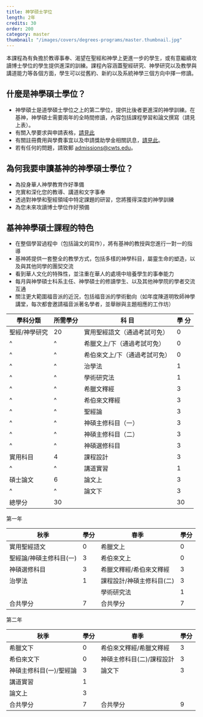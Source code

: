 ```yaml
---
title: 神学硕士学位
length: 2年
credits: 30
order: 200
category: master
thumbnail: "/images/covers/degrees-programs/master.thumbnail.jpg"
---
```


本課程為有負擔於教導事奉、渴望在聖經和神學上更進一步的學生，或有意繼續攻讀博士學位的學生提供進深的訓練。課程內容涵蓋聖經研究、神學研究以及教學與講道能力等各個方面，學生可以從舊約、新約以及系統神學三個方向中擇一修讀。

## 什麼是神學碩士學位？

- 神學碩士是道學碩士學位之上的第二學位，提供比後者更進深的神學訓練。在基神，神學碩士需要兩年的全時間修讀，內容包括課程學習和論文撰寫（請見上表）。
- 有關入學要求與申請表格，[請見此](/zh/admissions/application-procedure)
- 有關註冊費用與學費事宜以及申請獎助學金相關訊息，[請見此](/zh/admissions/tuition-scholarship)。
- 若有任何的問題，請致郵 [admissions@cwts.edu](mailto:admissions@cwts.edu)。

## 為何我要申讀基神的神學碩士學位？

- 為投身華人神學教育作好準備
- 充實和深化您的教導、講道和文字事奉
- 透過對神學和聖經領域中特定課題的研習，您將獲得深度的神學訓練
- 為您未來攻讀博士學位作好預備

## 基神神學碩士課程的特色

- 在整個學習過程中（包括論文的寫作），將有基神的教授與您進行一對一的指導
- 基神將提供一套整全的教學方式，包括多樣的神學科目，屬靈生命的塑造，以及與其他同學的團契交流
- 看到華人文化的特殊性，並注重在華人的處境中培養學生的事奉能力
- 每月與神學碩士科系主任、神學碩士的修讀學生、以及其他神學院的學者交流互通
- 關注更大範圍福音派的近況，包括福音派的學術動向（如年度陳道明牧師神學講堂，每次都會邀請福音派著名學者，並舉辦與主題相應的工作坊）

| 學科分類      | 所需學分 | 科 目                         | 學 分 |
| ------------- | -------- | ----------------------------- | ----- |
| 聖經/神學研究 | 20       | 實用聖經語文（通過考試可免）  | 0     |
| ^             | ^        | 希臘文上/下（通過考試可免）   | 0     |
| ^             | ^        | 希伯來文上/下（通過考試可免） | 0     |
| ^             | ^        | 治學法                        | 1     |
| ^             | ^        | 學術研究法                    | 1     |
| ^             | ^        | 希臘文釋經                    | 3     |
| ^             | ^        | 希伯來文釋經                  | 3     |
| ^             | ^        | 聖經論                        | 3     |
| ^             | ^        | 神碩主修科目（一）            | 3     |
| ^             | ^        | 神碩主修科目（二）            | 3     |
| ^             | ^        | 神碩選修科目                  | 3     |
| 實用科目      | 4        | 課程設計                      | 3     |
| ^             | ^        | 講道實習                      | 1     |
| 碩士論文      | 6        | 論文上                        | 3     |
| ^             | ^        | 論文下                        | 3     |
| 總學分        | 30       |                               | 30    |

第一年

| 秋季                    | 學分 | 春季                      | 學分 |
| ----------------------- | ---- | ------------------------- | ---- |
| 實用聖經語文            | 0    | 希臘文上                  | 0    |
| 聖經論/神碩主修科目(一) | 3    | 希伯來文上                | 0    |
| 神碩選修科目            | 3    | 希臘文釋經/希伯來文釋經   | 3    |
| 治學法                  | 1    | 課程設計/神碩主修科目(二) | 3    |
|                         |      | 學術研究法                | 1    |
| 合共學分                | 7    | 合共學分                  | 7    |

第二年

| 秋季                    | 學分 | 春季                      | 學分 |
| ----------------------- | ---- | ------------------------- | ---- |
| 希臘文下                | 0    | 希伯來文釋經/希臘文釋經   | 3    |
| 希伯來文下              | 0    | 神碩主修科目(二)/課程設計 | 3    |
| 神碩主修科目(一)/聖經論 | 3    | 論文下                    | 3    |
| 講道實習                | 1    |                           |      |
| 論文上                  | 3    |                           |      |
| 合共學分                | 7    | 合共學分                  | 9    |
